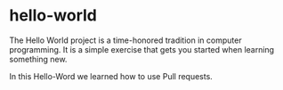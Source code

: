 # hello-world

The Hello World project is a time-honored tradition in computer programming. 
It is a simple exercise that gets you started when learning something new.


In this Hello-Word we learned how to use Pull requests.
